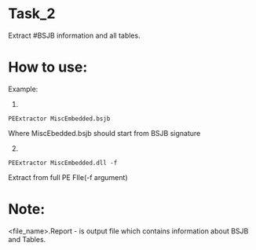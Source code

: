 # Task_2
Extract #BSJB information and all tables.

# How to use:

Example:

1.
  ```
  PEExtractor MiscEmbedded.bsjb
  ```
  Where MiscEbedded.bsjb should start from BSJB signature
  
2.
  ```
  PEExtractor MiscEmbedded.dll -f
  ```
  Extract from full PE FIle(-f argument)
  
  
  
 # Note:

 <file_name>.Report - is output file which contains information about BSJB and Tables.
 
